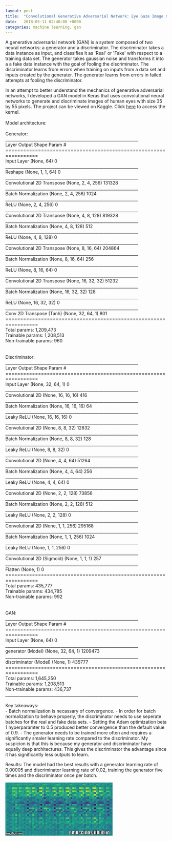 ```yaml
---
layout: post
title:  "Convolutional Generative Adversarial Network: Eye Gaze Image Generator"
date:   2018-05-11 02:40:08 +0000
categories: machine learning, gan
---
```


<html>
    <body>
        <p>
    A generative adversarial network (GAN) is a system composed of two neural networks: a generator and a discriminator. The discriminator takes a data instance as input, and classifies it as 'Real' or 'Fake' with respect to a training data set. The generator takes gaussian noise and transforms it into a a fake data instance with the goal of fooling the discriminator. The discriminator learns from errors when training on inputs from a data set and inputs created by the generater. The generater learns from errors in failed attempts at fooling the discriminator.</p>
        <p>    
    In an attempt to better understand the mechanics of generative adversarial networks, I developed a GAN model in Keras that uses convolutional neural networks to generate and discriminate images of human eyes with size 35 by 55 pixels. The project can be viewed     on Kaggle. Click <a href="https://www.kaggle.com/emuccino/eyegaze-convolutional-gan/code">here</a> to access the kernel.<br>
<br>    
Model architecture:<br>
<br>
Generator:<br>
_________________________________________________________________<br>
Layer                        Output Shape              Param #   <br>
=================================================================<br>
Input Layer                  (None, 64)                0         <br>
_________________________________________________________________<br>
Reshape                      (None, 1, 1, 64)          0         <br>
_________________________________________________________________<br>
Convolutional 2D Transpose   (None, 2, 4, 256)         131328    <br>
_________________________________________________________________<br>
Batch Normalization          (None, 2, 4, 256)         1024      <br>
_________________________________________________________________<br>
ReLU                         (None, 2, 4, 256)         0         <br>
_________________________________________________________________<br>
Convolutional 2D Transpose   (None, 4, 8, 128)         819328    <br>
_________________________________________________________________<br>
Batch Normalization          (None, 4, 8, 128)         512       <br>
_________________________________________________________________<br>
ReLU                         (None, 4, 8, 128)         0         <br>
_________________________________________________________________<br>
Convolutional 2D Transpose   (None, 8, 16, 64)         204864    <br>
_________________________________________________________________<br>
Batch Normalization          (None, 8, 16, 64)         256       <br>
_________________________________________________________________<br>
ReLU                         (None, 8, 16, 64)         0         <br>
_________________________________________________________________<br>
Convolutional 2D Transpose   (None, 16, 32, 32)        51232     <br>
_________________________________________________________________<br>
Batch Normalization          (None, 16, 32, 32)        128       <br>
_________________________________________________________________<br>
ReLU                         (None, 16, 32, 32)        0         <br>
_________________________________________________________________<br>
Conv 2D Transpose (Tanh)     (None, 32, 64, 1)         801       <br>
=================================================================<br>
Total params: 1,209,473<br>
Trainable params: 1,208,513<br>
Non-trainable params: 960<br>
<br>
<br>
Discriminator:<br>
_________________________________________________________________<br>
Layer                        Output Shape              Param #   <br>
=================================================================<br>
Input Layer                  (None, 32, 64, 1)         0         <br>
_________________________________________________________________<br>
Convolutional 2D             (None, 16, 16, 16)        416       <br>
_________________________________________________________________<br>
Batch Normalization          (None, 16, 16, 16)        64        <br>
_________________________________________________________________<br>
Leaky ReLU                   (None, 16, 16, 16)        0         <br>
_________________________________________________________________<br>
Convolutional 2D             (None, 8, 8, 32)          12832     <br>
_________________________________________________________________<br>
Batch Normalization          (None, 8, 8, 32)          128       <br>
_________________________________________________________________<br>
Leaky ReLU                   (None, 8, 8, 32)          0         <br>
_________________________________________________________________<br>
Convolutional 2D             (None, 4, 4, 64)          51264     <br>
_________________________________________________________________<br>
Batch Normalization          (None, 4, 4, 64)          256       <br>
_________________________________________________________________<br>
Leaky ReLU                   (None, 4, 4, 64)          0         <br>
_________________________________________________________________<br>
Convolutional 2D             (None, 2, 2, 128)         73856     <br>
_________________________________________________________________<br>
Batch Normalization          (None, 2, 2, 128)         512       <br>
_________________________________________________________________<br>
Leaky ReLU                   (None, 2, 2, 128)         0         <br>
_________________________________________________________________<br>
Convolutional 2D             (None, 1, 1, 256)         295168    <br>
_________________________________________________________________<br>
Batch Normalization          (None, 1, 1, 256)         1024      <br>
_________________________________________________________________<br>
Leaky ReLU                   (None, 1, 1, 256)         0         <br>
_________________________________________________________________<br>
Convolutional 2D (Sigmoid)   (None, 1, 1, 1)           257       <br>
_________________________________________________________________<br>
Flatten                      (None, 1)                 0         <br>
=================================================================<br>
Total params: 435,777<br>
Trainable params: 434,785<br>
Non-trainable params: 992<br>
<br>
<br>
GAN:<br>
_________________________________________________________________<br>
Layer                        Output Shape              Param #   <br>
=================================================================<br>
Input Layer                  (None, 64)                0         <br>
_________________________________________________________________<br>
generator (Model)            (None, 32, 64, 1)         1209473   <br>
_________________________________________________________________<br>
discriminator (Model)        (None, 1)                 435777    <br>
=================================================================<br>
Total params: 1,645,250<br>
Trainable params: 1,208,513<br>
Non-trainable params: 436,737<br>
_________________________________________________________________<br>
<br>
Key takeaways:<br>
- Batch normalization is necassary of convergence.
- In order for batch normalization to behave properly, the discriminator needs to use seperate batches for the real and fake data sets. 
- Setting the Adam optimization beta 1 hyperparamter to 0.5 produced better convergence than the default value of 0.9.
- The generator needs to be trained more often and requires a significantly smaler learning rate compared to the discriminator. My
  suspicion is that this is because my generator and discriminator have equally deep architectures. This gives the discriminator the
  advantage since it has significantly less outputs to learn.

Results:
The model had the best results with a generator learning rate of 0.00005 and discriminator learning rate of 0.02, training the generator five times and the discriminator once per batch.
        </p>
        <img src="/assets/gifs/eye_gan_generator2.gif">
    </body>
</html>
